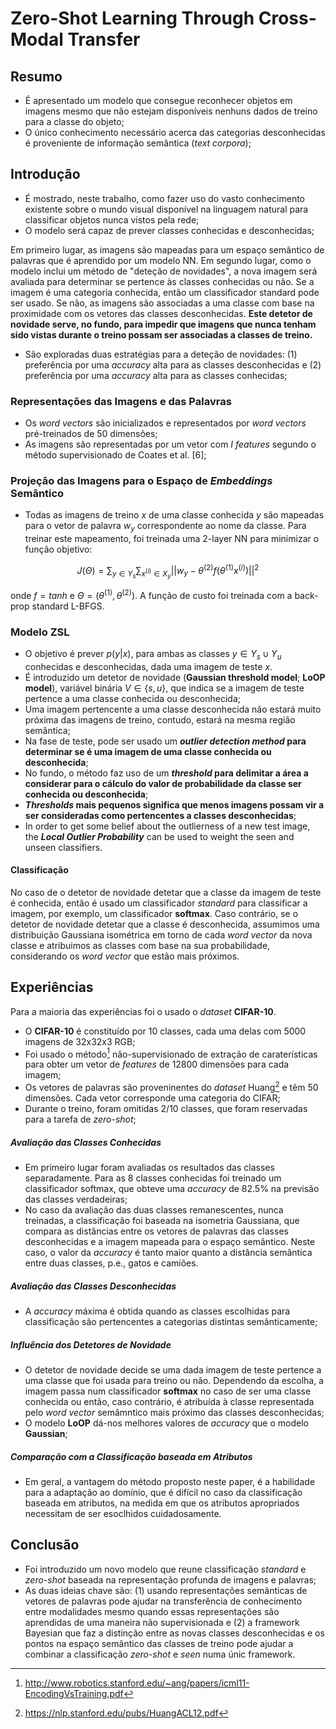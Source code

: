 # Zero-Shot Learning Through Cross-Modal Transfer

## Resumo

* É apresentado um modelo que consegue reconhecer objetos em imagens mesmo que não estejam disponíveis nenhuns dados de treino para a classe do objeto;
* O único conhecimento necessário acerca das categorias desconhecidas é proveniente de informação semântica (*text corpora*);

## Introdução

* É mostrado, neste trabalho, como fazer uso do vasto conhecimento existente sobre o mundo visual disponível na linguagem natural para classificar objetos nunca vistos pela rede;
* O modelo será capaz de prever classes conhecidas e desconhecidas;

Em primeiro lugar, as imagens são mapeadas para um espaço semântico de palavras que é aprendido por um modelo NN. Em segundo lugar, como o modelo inclui um método de "deteção de novidades", a nova imagem será avaliada para determinar se pertence às classes conhecidas ou não. Se a imagem é uma categoria conhecida, então um classificador standard pode ser usado. Se não, as imagens são associadas a uma classe com base na proximidade com os vetores das classes desconhecidas. **Este detetor de novidade serve, no fundo, para impedir que imagens que nunca tenham sido vistas durante o treino possam ser associadas a classes de treino.**

* São exploradas duas estratégias para a deteção de novidades: (1) preferência por uma *accuracy* alta para as classes desconhecidas e (2) preferência por uma *accuracy* alta para as classes conhecidas;

### Representações das Imagens e das Palavras
* Os *word vectors* são inicializados e representados por *word vectors* pré-treinados de 50 dimensões;
* As imagens são representadas por um vetor com $I$ *features* segundo o método supervisionado de Coates et al. [6];

### Projeção das Imagens para o Espaço de *Embeddings* Semântico
* Todas as imagens de treino $x$ de uma classe conhecida $y$ são mapeadas para o vetor de palavra $w_y$ correspondente ao nome da classe. Para treinar este mapeamento, foi treinada uma 2-layer NN para minimizar o função objetivo:

$$
J(\Theta) = \sum_{y \in Y_s} \sum_{x^{(i)}\in X_y} \left | \left | w_y - \theta^{(2)}f(\theta^{(1)}x^{(i)}) \right | \right |^2
$$

onde $f = tanh$ e $\Theta = (\theta^{(1)}, \theta^{(2)})$. A função de custo foi treinada com a back-prop standard L-BFGS.

### Modelo ZSL

* O objetivo é prever $p(y|x)$, para ambas as classes $y \in Y_s \cup Y_u$ conhecidas e desconhecidas, dada uma imagem de teste $x$.
* É introduzido um detetor de novidade (**Gaussian threshold model**; **LoOP model**), variável binária $V \in \{s,u\}$, que indica se a imagem de teste pertence a uma classe conhecida ou desconhecida;
* Uma imagem pertencente a uma classe desconhecida não estará muito próxima das imagens de treino, contudo, estará na mesma região semântica;
* Na fase de teste, pode ser usado um ***outlier detection method* para determinar se é uma imagem de uma classe conhecida ou desconhecida**;
* No fundo, o método faz uso de um ***threshold* para delimitar a área a considerar para o cálculo do valor de probabilidade da classe ser conhecida ou desconhecida**;
* ***Thresholds*  mais pequenos significa que menos imagens possam vir a ser consideradas como pertencentes a classes desconhecidas**;
* In order to get some belief about the outlierness of a new test image, the ***Local Outlier Probability*** can be used to weight the seen and unseen classifiers.

#### Classificação

No caso de o detetor de novidade detetar que a classe da imagem de teste é conhecida, então é usado um classificador *standard* para classificar a imagem, por exemplo, um classificador **softmax**. Caso contrário, se o detetor de novidade detetar que a classe é desconhecida, assumimos uma distribuição Gaussiana isométrica em torno de cada *word vector* da nova classe e atribuimos as classes com base na sua probabilidade, considerando os *word vector* que estão mais próximos.

## Experiências

Para a maioria das experiências foi o usado o *dataset* **CIFAR-10**.

* O **CIFAR-10** é constituído por 10 classes, cada uma delas com 5000 imagens de 32x32x3 RGB;
* Foi usado o método[^1] não-supervisionado de extração de caraterísticas para obter um vetor de *features* de 12800 dimensões para cada imagem;
* Os vetores de palavras são proveninentes do *dataset* Huang[^2] e têm 50 dimensões. Cada vetor corresponde uma categoria do CIFAR;
* Durante o treino, foram omitidas 2/10 classes, que foram reservadas para a tarefa de *zero-shot*;

##### Avaliação das Classes Conhecidas

* Em primeiro lugar foram avaliadas os resultados das classes separadamente. Para as 8 classes conhecidas foi treinado um classificador softmax, que obteve uma *accuracy* de 82.5\% na previsão das classes verdadeiras;
* No caso da avaliação das duas classes remanescentes, nunca treinadas, a classificação foi baseada na isometria Gaussiana, que compara as distâncias entre os vetores de palavras das classes desconhecidas e a imagem mapeada para o espaço semântico. Neste caso, o valor da *accuracy* é tanto maior quanto a distância semântica entre duas classes, p.e., gatos e camiões.

##### Avaliação das Classes Desconhecidas
* A *accuracy* máxima é obtida quando as classes escolhidas para classificação são pertencentes a categorias distintas semânticamente;

##### Influência dos Detetores de Novidade 
* O detetor de novidade decide se uma dada imagem de teste pertence a uma classe que foi usada para treino ou não. Dependendo da escolha, a imagem passa num classificador **softmax** no caso de ser uma classe conhecida ou então, caso contrário, é atribuída à classe representada pelo *word vector* semâmntico mais próximo das classes desconhecidas;
* O modelo **LoOP** dá-nos melhores valores de *accuracy* que o modelo **Gaussian**;
  
##### Comparação com a Classificação baseada em Atributos
* Em geral, a vantagem do método proposto neste paper, é a habilidade para a adaptação ao domínio, que é difícil no caso da classificação baseada em atributos, na medida em que os atributos apropriados necessitam de ser esoclhidos cuidadosamente.

## Conclusão
* Foi introduzido um novo modelo que reune classificação *standard* e *zero-shot* baseada na representação profunda de imagens e palavras;
* As duas ideias chave são: (1) usando representações semânticas de vetores de palavras pode ajudar na transferência de conhecimento entre modalidades mesmo quando essas representações são aprendidas de uma maneira não supervisionada e (2) a framework Bayesian que faz a distinção entre as novas classes desconhecidas e os pontos na espaço semântico das classes de treino pode ajudar a combinar a classificação *zero-shot* e *seen* numa únic framework.


[^1]: http://www.robotics.stanford.edu/~ang/papers/icml11-EncodingVsTraining.pdf
[^2]: https://nlp.stanford.edu/pubs/HuangACL12.pdf